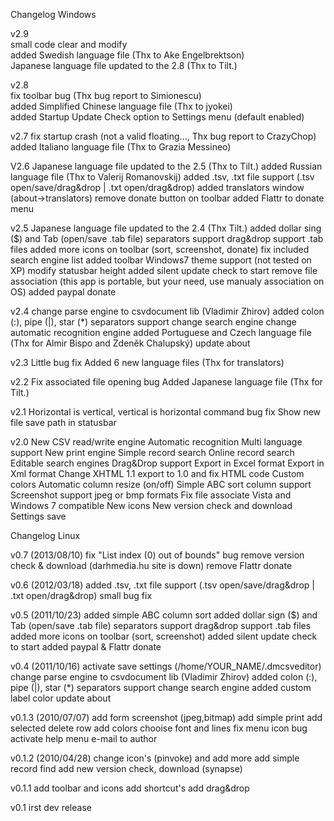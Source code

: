 Changelog Windows

v2.9 <br />
small code clear and modify<br />
added Swedish language file (Thx to Ake Engelbrektson)<br />
Japanese language file updated to the 2.8 (Thx to Tilt.)<br />


v2.8 <br />
fix toolbar bug (Thx bug report to Simionescu)<br />
added Simplified Chinese language file (Thx to jyokei)<br />
added Startup Update Check option to Settings menu (default enabled)<br />

v2.7
fix startup crash (not a valid floating..., Thx bug report to CrazyChop)
added Italiano language file (Thx to Grazia Messineo)

V2.6
Japanese language file updated to the 2.5 (Thx to Tilt.)
added Russian language file (Thx to Valerij Romanovskij)
added .tsv, .txt file support (.tsv open/save/drag&drop | .txt open/drag&drop)
added translators window (about->translators)
remove donate button on toolbar
added Flattr to donate menu

v2.5
Japanese language file updated to the 2.4 (Thx Tilt.)
added dollar sing ($) and Tab (open/save .tab file) separators support
drag&drop support .tab files
added more icons on toolbar (sort, screenshot, donate)
fix included search engine list
added toolbar Windows7 theme support (not tested on XP)
modify statusbar height
added silent update check to start
remove file association (this app is portable, but your need, use manualy association on OS)
added paypal donate

v2.4
change parse engine to csvdocument lib (Vladimir Zhirov)
added colon (:), pipe (|), star (*) separators support
change search engine
change automatic recognition engine
added Portuguese and Czech language file (Thx for Almir Bispo and Zdeněk Chalupský)
update about

v2.3
Little bug fix
Added 6 new language files (Thx for translators)

v2.2
Fix associated file opening bug
Added Japanese language file (Thx for Tilt.)

v2.1
Horizontal is vertical, vertical is horizontal command bug fix
Show new file save path in statusbar

v2.0
New CSV read/write engine
Automatic recognition
Multi language support
New print engine
Simple record search
Online record search
Editable search engines
Drag&Drop support
Export in Excel format
Export in Xml format
Change XHTML 1.1 export to 1.0 and fix HTML code
Custom colors
Automatic column resize (on/off)
Simple ABC sort column support
Screenshot support jpeg or bmp formats
Fix file associate
Vista and Windows 7 compatible
New icons
New version check and download
Settings save

Changelog Linux

v0.7 (2013/08/10)
fix "List index (0) out of bounds" bug
remove version check & download (darhmedia.hu site is down)
remove Flattr donate

v0.6 (2012/03/18)
added .tsv, .txt file support (.tsv open/save/drag&drop | .txt open/drag&drop)
small bug fix

v0.5 (2011/10/23)
added simple ABC column sort
added dollar sign ($) and Tab (open/save .tab file) separators support
drag&drop support .tab files
added more icons on toolbar (sort, screenshot)
added silent update check to start
added paypal & Flattr donate

v0.4 (2011/10/16)
activate save settings (/home/YOUR_NAME/.dmcsveditor)
change parse engine to csvdocument lib (Vladimir Zhirov)
added colon (:), pipe (|), star (*) separators support
change search engine
added custom label color
update about

v0.1.3 (2010/07/07)
add form screenshot (jpeg,bitmap)
add simple print
add selected delete row
add colors chooise font and lines
fix menu icon bug
activate help menu e-mail to author

v0.1.2 (2010/04/28)
change icon's (pinvoke) and add more
add simple record find
add new version check, download (synapse)

v0.1.1
add toolbar and icons
add shortcut's
add drag&drop

v0.1
irst dev release
